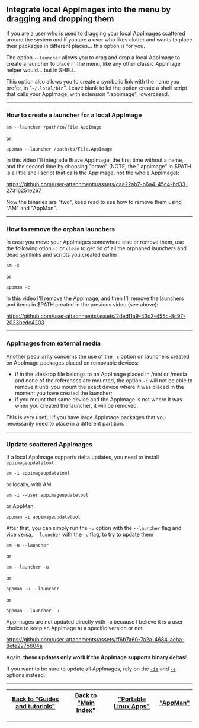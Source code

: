 ## Integrate local AppImages into the menu by dragging and dropping them
If you are a user who is used to dragging your local AppImages scattered around the system and if you are a user who likes clutter and wants to place their packages in different places... this option is for you.

The option `--launcher` allows you to drag and drop a local AppImage to create a launcher to place in the menu, like any other classic AppImage helper would... but in SHELL.

This option also allows you to create a symbolic link with the name you prefer, in "`~/.local/bin`". Leave blank to let the option create a shell script that calls your AppImage, with extension ".appimage", lowercased.

---------------------------
### How to create a launcher for a local AppImage
```
am --launcher /path/to/File.AppImage
```
or
```
appman --launcher /path/to/File.AppImage
```
In this video I'll integrade Brave AppImage, the first time without a name, and the second time by choosing "brave" (NOTE, the ".appimage" in $PATH is a little shell script that calls the AppImage, not the whole AppImage):

https://github.com/user-attachments/assets/caa22ab7-b6a4-45c4-bd33-27316251e267

Now the binaries are "two", keep read to see how to remove them using "AM" and "AppMan".

---------------------------
### How to remove the orphan launchers
In case you move your AppImages somewhere else or remove them, use the following otion `-c` or `clean` to get rid of all the orphaned launchers and dead symlinks and scripts you created earlier:
```
am -c
```
or
```
appman -c
```
In this video I'll remove the AppImage, and then I'll remove the launchers and items in $PATH created in the previous video (see above):

https://github.com/user-attachments/assets/2dedf1a9-43c2-455c-8c97-2023bedc4203

---------------------------
### AppImages from external media
Another peculiarity concerns the use of the `-c` option on launchers created on AppImage packages placed on removable devices:
- if in the .desktop file belongs to an AppImage placed in /mnt or /media and none of the references are mounted, the option `-c` will not be able to remove it until you mount the exact device where it was placed in the moment you have created the launcher;
- if you mount that same device and the AppImage is not where it was when you created the launcher, it will be removed.

This is very useful if you have large AppImage packages that you necessarily need to place in a different partition.

---------------------------
### Update scattered AppImages
If a local AppImage supports delta updates, you need to install `appimageupdatetool`
```
am -i appimageupdatetool
```
or locally, with AM
```
am -i --user appimageupdatetool
```
or AppMan.
```
appman -i appimageupdatetool
```
After that, you can simply run the `-u` option with the `--launcher` flag and vice versa, `--launcher` with the `-u` flag, to try to update them
```
am -u --launcher
```
or
```
am --launcher -u
```
or
```
appman -u --launcher
```
or
```
appman --launcher -u
```

AppImages are not updated directly with `-u` because I believe it is a user choice to keep an AppImage at a specific version or not.

https://github.com/user-attachments/assets/ff6b7a60-7a2a-4684-aeba-8efe227b604a

Again, **these updates only work if the AppImage supports binary deltas**!

If you want to be sure to update all AppImages, rely on the [`-ia`](./install-appimage.md) and [`-e`](./extra.md) options instead.

------------------------------------------------------------------------

| [Back to "Guides and tutorials"](../../README.md#guides-and-tutorials) | [Back to "Main Index"](../../README.md#main-index) | ["Portable Linux Apps"](https://portable-linux-apps.github.io/) | [ "AppMan" ](https://github.com/ivan-hc/AppMan) |
| - | - | - | - |

------------------------------------------------------------------------
